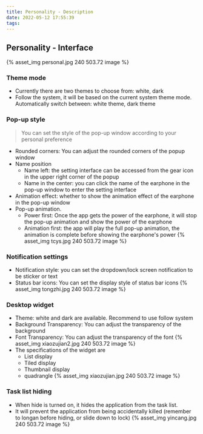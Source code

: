 ```yaml
---
title: Personality - Description
date: 2022-05-12 17:55:39
tags:
---
```


## Personality - Interface
{% asset_img personal.jpg 240 503.72 image %}

### Theme mode
* Currently there are two themes to choose from: white, dark
* Follow the system, it will be based on the current system theme mode. Automatically switch between: white theme, dark theme

### Pop-up style
> You can set the style of the pop-up window according to your personal preference
* Rounded corners: You can adjust the rounded corners of the popup window
* Name position
    * Name left: the setting interface can be accessed from the gear icon in the upper right corner of the popup
    * Name in the center: you can click the name of the earphone in the pop-up window to enter the setting interface
* Animation effect: whether to show the animation effect of the earphone in the pop-up window
* Pop-up animation.
    * Power first: Once the app gets the power of the earphone, it will stop the pop-up animation and show the power of the earphone
    * Animation first: the app will play the full pop-up animation, the animation is complete before showing the earphone's power
{% asset_img tcys.jpg 240 503.72 image %}

### Notification settings
* Notification style: you can set the dropdown/lock screen notification to be sticker or text
* Status bar icons: You can set the display style of status bar icons
{% asset_img tongzhi.jpg 240 503.72 image %}

### Desktop widget
* Theme: white and dark are available. Recommend to use follow system
* Background Transparency: You can adjust the transparency of the background
* Font Transparency: You can adjust the transparency of the font
{% asset_img xiaozujian2.jpg 240 503.72 image %}
* The specifications of the widget are
    * List display
    * Tiled display
    * Thumbnail display
    * quadrangle
    {% asset_img xiaozujian.jpg 240 503.72 image %}


### Task list hiding
* When hide is turned on, it hides the application from the task list.
* It will prevent the application from being accidentally killed (remember to longan before hiding, or slide down to lock)
{% asset_img yincang.jpg 240 503.72 image %}